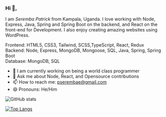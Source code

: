 ### Hi 👋, 
I am *Seremba Patrick* from Kampala, Uganda. I love working with Node, Express, Java, Spring and Spring Boot on the backend, and React on the front-end for Development. I also enjoy creating amazing websites using WordPress.

Frontend: HTML5, CSS3, Tailwind, SCSS,TypeScript, React, Redux <br>
Backend: Node, Express, MongoDB, Mongoose, SQL, Java, Spring, Spring Boot <br>
Database: MongoDB, SQL

- 🌱 I am currently working on being a world class programmer
-  💬 Ask me about Node, React, and Opensource contributions
- 📫 How to reach me: pserembae@gmail.com 
- 😄 Pronouns: He/Him

![GitHub stats](https://github-readme-stats.vercel.app/api?username=Seremba&show_icons=true) 

[![Top Langs](https://github-readme-stats.vercel.app/api/top-langs/?username=Seremba&layout=compact)](https://github.com/anuraghazra/github-readme-stats)








